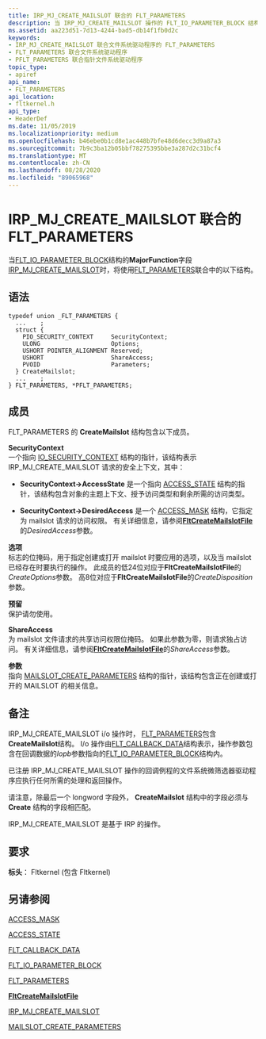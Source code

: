 ```yaml
---
title: IRP_MJ_CREATE_MAILSLOT 联合的 FLT_PARAMETERS
description: 当 IRP_MJ_CREATE_MAILSLOT 操作的 FLT_IO_PARAMETER_BLOCK 结构的 MajorFunction 字段时，将使用以下联合组件。
ms.assetid: aa223d51-7d13-4244-bad5-db14f1fb0d2c
keywords:
- IRP_MJ_CREATE_MAILSLOT 联合文件系统驱动程序的 FLT_PARAMETERS
- FLT_PARAMETERS 联合文件系统驱动程序
- PFLT_PARAMETERS 联合指针文件系统驱动程序
topic_type:
- apiref
api_name:
- FLT_PARAMETERS
api_location:
- fltkernel.h
api_type:
- HeaderDef
ms.date: 11/05/2019
ms.localizationpriority: medium
ms.openlocfilehash: b46ebe0b1cd8e1ac448b7bfe48d6decc3d9a87a3
ms.sourcegitcommit: 7b9c3ba12b05bbf78275395bbe3a287d2c31bcf4
ms.translationtype: MT
ms.contentlocale: zh-CN
ms.lasthandoff: 08/28/2020
ms.locfileid: "89065968"
---
```

# <a name="flt_parameters-for-irp_mj_create_mailslot-union"></a>IRP_MJ_CREATE_MAILSLOT 联合的 FLT_PARAMETERS

当[FLT_IO_PARAMETER_BLOCK](/windows-hardware/drivers/ddi/content/fltkernel/ns-fltkernel-_flt_io_parameter_block)结构的**MajorFunction**字段[IRP_MJ_CREATE_MAILSLOT](irp-mj-create-mailslot.md)时，将使用[FLT_PARAMETERS](/windows-hardware/drivers/ddi/fltkernel/ns-fltkernel-_flt_parameters)联合中的以下结构。

## <a name="syntax"></a>语法

```ManagedCPlusPlus
typedef union _FLT_PARAMETERS {
  ...    ;
  struct {
    PIO_SECURITY_CONTEXT     SecurityContext;
    ULONG                    Options;
    USHORT POINTER_ALIGNMENT Reserved;
    USHORT                   ShareAccess;
    PVOID                    Parameters;
  } CreateMailslot;
  ...    ;
} FLT_PARAMETERS, *PFLT_PARAMETERS;
```

## <a name="members"></a>成员

FLT_PARAMETERS 的 **CreateMailslot** 结构包含以下成员。

**SecurityContext**  
一个指向 [IO_SECURITY_CONTEXT](/windows-hardware/drivers/ddi/content/wdm/ns-wdm-_io_security_context) 结构的指针，该结构表示 IRP_MJ_CREATE_MAILSLOT 请求的安全上下文，其中：

- **SecurityContext->AccessState** 是一个指向 [ACCESS_STATE](/windows-hardware/drivers/ddi/wdm/ns-wdm-_access_state) 结构的指针，该结构包含对象的主题上下文、授予访问类型和剩余所需的访问类型。

- **SecurityContext->DesiredAccess** 是一个 [ACCESS_MASK](../kernel/access-mask.md) 结构，它指定为 mailslot 请求的访问权限。 有关详细信息，请参阅[**FltCreateMailslotFile**](/windows-hardware/drivers/ddi/fltkernel/nf-fltkernel-fltcreatemailslotfile)的*DesiredAccess*参数。

**选项**  
标志的位掩码，用于指定创建或打开 mailslot 时要应用的选项，以及当 mailslot 已经存在时要执行的操作。 此成员的低24位对应于**FltCreateMailslotFile**的*CreateOptions*参数。 高8位对应于**FltCreateMailslotFile**的*CreateDisposition*参数。

**预留**  
保护请勿使用。

**ShareAccess**  
为 mailslot 文件请求的共享访问权限位掩码。 如果此参数为零，则请求独占访问。 有关详细信息，请参阅[**FltCreateMailslotFile**](/windows-hardware/drivers/ddi/content/fltkernel/nf-fltkernel-fltcreatemailslotfile)的*ShareAccess*参数。

**参数**  
指向 [MAILSLOT_CREATE_PARAMETERS](/windows-hardware/drivers/ddi/wdm/ns-wdm-_mailslot_create_parameters) 结构的指针，该结构包含正在创建或打开的 MAILSLOT 的相关信息。


## <a name="remarks"></a>备注

IRP_MJ_CREATE_MAILSLOT i/o 操作时， [FLT_PARAMETERS](/windows-hardware/drivers/ddi/fltkernel/ns-fltkernel-_flt_parameters)包含**CreateMailslot**结构。 I/o 操作由[FLT_CALLBACK_DATA](/windows-hardware/drivers/ddi/fltkernel/ns-fltkernel-_flt_callback_data)结构表示，操作参数包含在回调数据的*Iopb*参数指向的[FLT_IO_PARAMETER_BLOCK](/windows-hardware/drivers/ddi/fltkernel/ns-fltkernel-_flt_io_parameter_block)结构内。

已注册 IRP_MJ_CREATE_MAILSLOT 操作的回调例程的文件系统微筛选器驱动程序应执行任何所需的处理和返回操作。

请注意，除最后一个 longword 字段外， **CreateMailslot** 结构中的字段必须与 **Create** 结构的字段相匹配。

IRP_MJ_CREATE_MAILSLOT 是基于 IRP 的操作。

## <a name="requirements"></a>要求

**标头**： Fltkernel (包含 Fltkernel) 


## <a name="see-also"></a>另请参阅

[ACCESS_MASK](../kernel/access-mask.md)

[ACCESS_STATE](/windows-hardware/drivers/ddi/content/wdm/ns-wdm-_access_state)

[FLT_CALLBACK_DATA](/windows-hardware/drivers/ddi/content/fltkernel/ns-fltkernel-_flt_callback_data)

[FLT_IO_PARAMETER_BLOCK](/windows-hardware/drivers/ddi/content/fltkernel/ns-fltkernel-_flt_io_parameter_block)

[FLT_PARAMETERS](/windows-hardware/drivers/ddi/content/fltkernel/ns-fltkernel-_flt_parameters)

[**FltCreateMailslotFile**](/windows-hardware/drivers/ddi/content/fltkernel/nf-fltkernel-fltcreatemailslotfile)

[IRP_MJ_CREATE_MAILSLOT](irp-mj-create-mailslot.md)

[MAILSLOT_CREATE_PARAMETERS](/windows-hardware/drivers/ddi/wdm/ns-wdm-_mailslot_create_parameters)